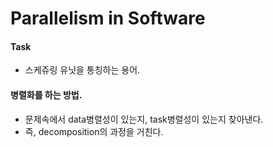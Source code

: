 # Parallelism in Software

#### Task
- 스케쥬링 유닛을 통칭하는 용어.

#### 병렬화를 하는 방법.
- 문제속에서 data병렬성이 있는지, task병렬성이 있는지 찾아낸다.
- 즉, decomposition의 과정을 거친다.
